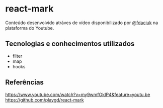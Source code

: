 # react-mark
Conteúdo desenvolvido atráves de vídeo disponibilizado por [@fdaciuk](https://github.com/fdaciuk) na plataforma do Youtube.

## Tecnologias e conhecimentos utilizados
- filter
- map
- hooks

## Referências
https://www.youtube.com/watch?v=my9wmfOkIP4&feature=youtu.be
https://github.com/playgd/react-mark